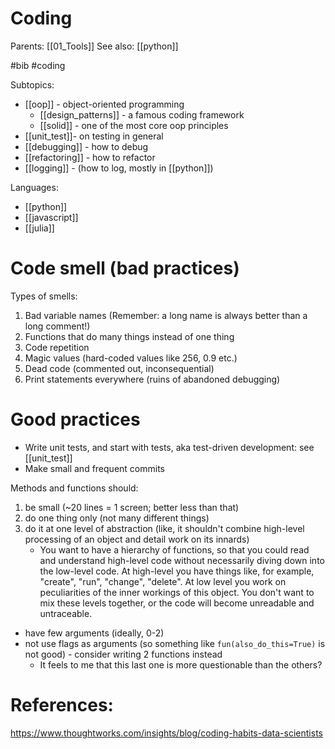 # Coding

Parents: [[01_Tools]]
See also: [[python]]

#bib #coding


Subtopics:
* [[oop]] - object-oriented programming
    * [[design_patterns]] - a famous coding framework
    * [[solid]] - one of the most core oop principles
* [[unit_test]]- on testing in general
* [[debugging]] - how to debug
* [[refactoring]] - how to refactor
* [[logging]] - (how to log, mostly in [[python]])

Languages:
* [[python]]
* [[javascript]]
* [[julia]]

# Code smell (bad practices)

Types of smells:
1. Bad variable names (Remember: a long name is always better than a long comment!)
2. Functions that do many things instead of one thing
3. Code repetition
4. Magic values (hard-coded values like 256, 0.9 etc.)
5. Dead code (commented out, inconsequential)
6. Print statements everywhere (ruins of abandoned debugging)
 
# Good practices

* Write unit tests, and start with tests, aka test-driven development: see [[unit_test]]
* Make small and frequent commits

Methods and functions should:
1. be small (~20 lines = 1 screen; better less than that)
2. do one thing only (not many different things)
3. do it at one level of abstraction (like, it shouldn't combine high-level processing of an object and detail work on its innards)
    * You want to have a hierarchy of functions, so that you could read and understand high-level code without necessarily diving down into the low-level code. At high-level you have things like, for example, "create", "run", "change", "delete". At low level you work on peculiarities of the inner workings of this object. You don't want to mix these levels together, or the code will become unreadable and untraceable.
* have few arguments (ideally, 0-2)
* not use flags as arguments (so something like `fun(also_do_this=True)` is not good) - consider writing 2 functions instead
    * It feels to me that this last one is more questionable than the others?

# References:

https://www.thoughtworks.com/insights/blog/coding-habits-data-scientists